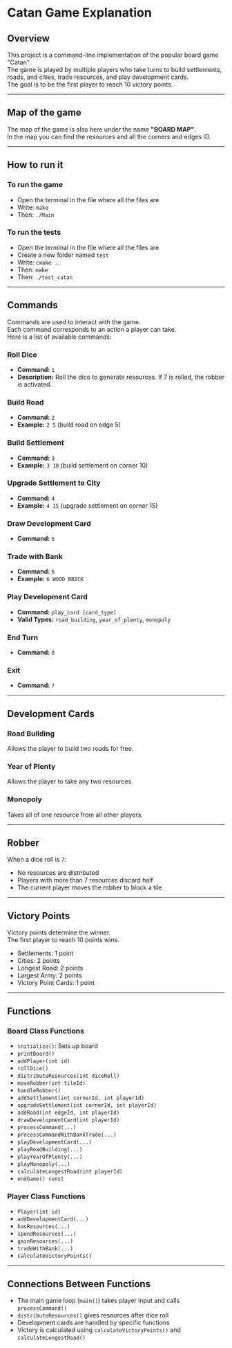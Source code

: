 # Catan Game Explanation

## Overview
This project is a command-line implementation of the popular board game "Catan".  
The game is played by multiple players who take turns to build settlements, roads, and cities, trade resources, and play development cards.  
The goal is to be the first player to reach 10 victory points.

---

## Map of the game
The map of the game is also here under the name **"BOARD MAP"**.  
In the map you can find the resources and all the corners and edges ID.

---

## How to run it

### To run the game
- Open the terminal in the file where all the files are
- Write: `make`
- Then: `./Main`

### To run the tests
- Open the terminal in the file where all the files are
- Create a new folder named `test`
- Write: `cmake ..`
- Then: `make`
- Then: `./test_catan`

---

## Commands
Commands are used to interact with the game.  
Each command corresponds to an action a player can take.  
Here is a list of available commands:

### Roll Dice
- **Command:** `1`
- **Description:** Roll the dice to generate resources. If 7 is rolled, the robber is activated.

### Build Road
- **Command:** `2`
- **Example:** `2 5` (build road on edge 5)

### Build Settlement
- **Command:** `3`
- **Example:** `3 10` (build settlement on corner 10)

### Upgrade Settlement to City
- **Command:** `4`
- **Example:** `4 15` (upgrade settlement on corner 15)

### Draw Development Card
- **Command:** `5`

### Trade with Bank
- **Command:** `6`
- **Example:** `6 WOOD BRICK`

### Play Development Card
- **Command:** `play_card [card_type]`
- **Valid Types:** `road_building`, `year_of_plenty`, `monopoly`

### End Turn
- **Command:** `8`

### Exit
- **Command:** `7`

---

## Development Cards

### Road Building
Allows the player to build two roads for free.

### Year of Plenty
Allows the player to take any two resources.

### Monopoly
Takes all of one resource from all other players.

---

## Robber
When a dice roll is `7`:
- No resources are distributed
- Players with more than 7 resources discard half
- The current player moves the robber to block a tile

---

## Victory Points
Victory points determine the winner.  
The first player to reach 10 points wins.

- Settlements: 1 point
- Cities: 2 points
- Longest Road: 2 points
- Largest Army: 2 points
- Victory Point Cards: 1 point

---

## Functions

### Board Class Functions
- `initialize()`: Sets up board
- `printBoard()`
- `addPlayer(int id)`
- `rollDice()`
- `distributeResources(int diceRoll)`
- `moveRobber(int tileId)`
- `handleRobber()`
- `addSettlement(int cornerId, int playerId)`
- `upgradeSettlement(int cornerId, int playerId)`
- `addRoad(int edgeId, int playerId)`
- `drawDevelopmentCard(int playerId)`
- `processCommand(...)`
- `processCommandWithBankTrade(...)`
- `playDevelopmentCard(...)`
- `playRoadBuilding(...)`
- `playYearOfPlenty(...)`
- `playMonopoly(...)`
- `calculateLongestRoad(int playerId)`
- `endGame() const`

### Player Class Functions
- `Player(int id)`
- `addDevelopmentCard(...)`
- `hasResources(...)`
- `spendResources(...)`
- `gainResources(...)`
- `tradeWithBank(...)`
- `calculateVictoryPoints()`

---

## Connections Between Functions
- The main game loop (`main()`) takes player input and calls `processCommand()`
- `distributeResources()` gives resources after dice roll
- Development cards are handled by specific functions
- Victory is calculated using `calculateVictoryPoints()` and `calculateLongestRoad()`
